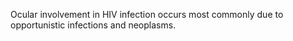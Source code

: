 Ocular involvement in HIV infection occurs most commonly due to opportunistic infections and neoplasms.